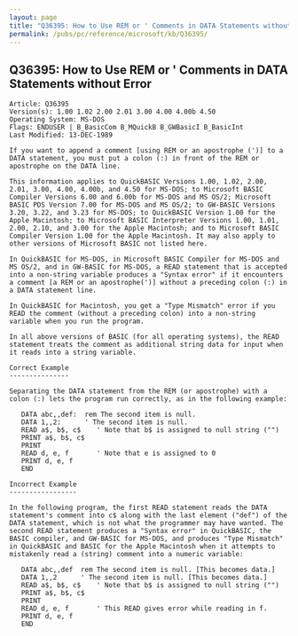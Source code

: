 ```yaml
---
layout: page
title: "Q36395: How to Use REM or ' Comments in DATA Statements without Error"
permalink: /pubs/pc/reference/microsoft/kb/Q36395/
---
```


## Q36395: How to Use REM or ' Comments in DATA Statements without Error

	Article: Q36395
	Version(s): 1.00 1.02 2.00 2.01 3.00 4.00 4.00b 4.50
	Operating System: MS-DOS
	Flags: ENDUSER | B_BasicCom B_MQuickB B_GWBasicI B_BasicInt
	Last Modified: 13-DEC-1989
	
	If you want to append a comment [using REM or an apostrophe (')] to a
	DATA statement, you must put a colon (:) in front of the REM or
	apostrophe on the DATA line.
	
	This information applies to QuickBASIC Versions 1.00, 1.02, 2.00,
	2.01, 3.00, 4.00, 4.00b, and 4.50 for MS-DOS; to Microsoft BASIC
	Compiler Versions 6.00 and 6.00b for MS-DOS and MS OS/2; Microsoft
	BASIC PDS Version 7.00 for MS-DOS and MS OS/2; to GW-BASIC Versions
	3.20, 3.22, and 3.23 for MS-DOS; to QuickBASIC Version 1.00 for the
	Apple Macintosh; to Microsoft BASIC Interpreter Versions 1.00, 1.01,
	2.00, 2.10, and 3.00 for the Apple Macintosh; and to Microsoft BASIC
	Compiler Version 1.00 for the Apple Macintosh. It may also apply to
	other versions of Microsoft BASIC not listed here.
	
	In QuickBASIC for MS-DOS, in Microsoft BASIC Compiler for MS-DOS and
	MS OS/2, and in GW-BASIC for MS-DOS, a READ statement that is accepted
	into a non-string variable produces a "Syntax error" if it encounters
	a comment [a REM or an apostrophe(')] without a preceding colon (:) in
	a DATA statement line.
	
	In QuickBASIC for Macintosh, you get a "Type Mismatch" error if you
	READ the comment (without a preceding colon) into a non-string
	variable when you run the program.
	
	In all above versions of BASIC (for all operating systems), the READ
	statement treats the comment as additional string data for input when
	it reads into a string variable.
	
	Correct Example
	---------------
	
	Separating the DATA statement from the REM (or apostrophe) with a
	colon (:) lets the program run correctly, as in the following example:
	
	   DATA abc,,def:  rem The second item is null.
	   DATA 1,,2:      ' The second item is null.
	   READ a$, b$, c$    ' Note that b$ is assigned to null string ("")
	   PRINT a$, b$, c$
	   PRINT
	   READ d, e, f       ' Note that e is assigned to 0
	   PRINT d, e, f
	   END
	
	Incorrect Example
	-----------------
	
	In the following program, the first READ statement reads the DATA
	statement's comment into c$ along with the last element ("def") of the
	DATA statement, which is not what the programmer may have wanted. The
	second READ statement produces a "Syntax error" in QuickBASIC, the
	BASIC compiler, and GW-BASIC for MS-DOS, and produces "Type Mismatch"
	in QuickBASIC and BASIC for the Apple Macintosh when it attempts to
	mistakenly read a (string) comment into a numeric variable:
	
	   DATA abc,,def  rem The second item is null. [This becomes data.]
	   DATA 1,,2      ' The second item is null. [This becomes data.]
	   READ a$, b$, c$    ' Note that b$ is assigned to null string ("")
	   PRINT a$, b$, c$
	   PRINT
	   READ d, e, f       ' This READ gives error while reading in f.
	   PRINT d, e, f
	   END

